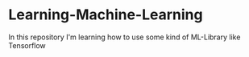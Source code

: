 # Learning-Machine-Learning
 In this repository I'm learning how to use some kind of ML-Library like Tensorflow
